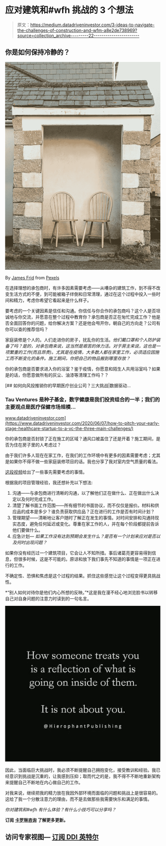 # 应对建筑和#wfh 挑战的 3 个想法

> 原文：<https://medium.datadriveninvestor.com/3-ideas-to-navigate-the-challenges-of-construction-and-wfm-a8e2de738969?source=collection_archive---------22----------------------->

## 你是如何保持冷静的？

![](img/5c6ea4be0cfb3bff47b57d77f500bc4f.png)

By [James Frid](https://www.pexels.com/@james-frid-81279) from [Pexels](https://www.pexels.com/photo/3316393)

在选择理想的承包商时，有许多因素需要考虑——从嘈杂的建筑工作，到不得不改变生活方式的不便，到可能被箱子绊倒和日常清理，通过在这个过程中投入一些时间和精力，考虑你希望它看起来是什么样子。

要考虑的一个关键因素是信任和沟通。你信任与你合作的承包商吗？这个人是否坦诚地与你交流，并愿意在整个过程中教育你？承包商是否正在匆忙完成工作？他是否全面回答你的问题，给你解决方案？还是他会甩开你，朝自己的方向走？公司有你可以查的推荐信吗？

家庭装修是个人的。人们走进你的房子，扰乱你的生活。*他们戴口罩和个人防护装备了吗？是的，对承包商来说，这当然是艰苦的体力活。对于房主来说，这也是一项繁重的工作(而且昂贵)。尤其是在疫情，大多数人都在家里工作，必须适应因施工而不断变化的条件。*施工期间，你把自己的物品搬到哪里存放？**

你的承包商是否要求进入你的浴室？鉴于疫情，你愿意和陌生人共用浴室吗？如果是的话，你愿意做所有的灰尘、油漆等清理工作吗？？

[](https://www.datadriveninvestor.com/2020/06/07/how-to-pitch-your-early-stage-healthcare-startup-to-a-vc-the-three-main-challenges/) [## 如何向风投推销你的早期医疗创业公司？三大挑战|数据驱动…

### Tau Ventures 是种子基金，数字健康是我们投资组合的一半；我们的主要观点是医疗保健市场规模…

www.datadriveninvestor.com](https://www.datadriveninvestor.com/2020/06/07/how-to-pitch-your-early-stage-healthcare-startup-to-a-vc-the-three-main-challenges/) 

你的承包商是否封锁了正在施工的区域？通风口被盖住了还是开着？施工期间，是否为住在房子里的人考虑过？

由于我们许多人现在在家工作，在我们的工作环境中有更多的因素需要考虑；尤其是如果你不得不做一些家庭装修项目的话。我也分享了我对室内空气质量的看法。

[这段视频](https://www.youtube.com/watch?v=WPXaHIbaYXg&feature=youtu.be)给出了一些事先需要考虑的事情。

根据我的项目管理经验，我还想补充以下想法:

1.  沟通——与承包商进行清晰的沟通，以了解他们正在做什么、正在做出什么决定以及何时完成工作。
2.  清楚了解书面工作范围——所有细节的书面协议，而不仅仅是报价。材料和供应品的成本是多少？谁负责获取供应品？正在进行的工作是否有时间计划？
3.  管理期望——清晰地让客户随时了解正在发生的事情。对时间安排和沟通持现实态度，避免任何延迟或变化。尊重在家工作的人，并在每个阶段都提前告诉他们要做什么。
4.  应急计划— *如果工作没有达到预期会发生什么？是否有一个计划来应对是否以及何时出现问题？*

如果你没有经历过一个建筑项目，它会让人不知所措。事后诸葛亮更容易得到信息，但很多时候，这是不可能的。原谅和放下我们事先不知道的事情是一项正在进行的工作。

不确定性、恐惧和焦虑是这个过程的结果。抓住这些感觉让这个过程变得更具挑战性。

*“别人如何对待你是他们内心所想的反映。”*这是我在漫不经心地浏览脸书以转移自己对自身问题的注意力时读到的一句名言。

![](img/c5754a599273995660d578703b54998f.png)

因此，当面临巨大挑战时，我必须不断提醒自己拥抱变化，接受教训和经验。我已经意识到挑战是沉重的，让我感到压抑；取而代之的是，我不得不不断地重新架构来提醒自己不断地在内心做自己的工作。

对我来说，继续把我的精力放在我因外部环境而面临的问题和挑战上是很容易的。这给了我一个分散注意力的理由，而不是去做那些我需要快乐和满足的事情。

*你对建筑和#wfh 有什么体验？有什么小技巧可以分享吗？*

**订阅** [**卡罗琳咨询**](https://www.carolynconsulting.com/) **了解更多更新。**

## 访问专家视图— [订阅 DDI 英特尔](https://datadriveninvestor.com/ddi-intel)